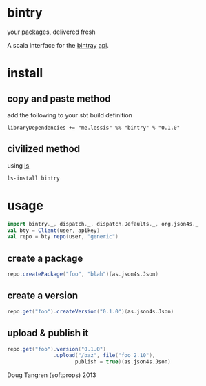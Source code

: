 # bintry

your packages, delivered fresh

A scala interface for the [bintray](https://bintray.com) [api](https://bintray.com/docs/rest/api.html).

# install

## copy and paste method

add the following to your sbt build definition

    libraryDependencies += "me.lessis" %% "bintry" % "0.1.0"

## civilized method

using [ls](https://github.com/softprops/ls#readme)

    ls-install bintry

# usage

```scala
import bintry._, dispatch._, dispatch.Defaults._, org.json4s._
val bty = Client(user, apikey)
val repo = bty.repo(user, "generic")
```

## create a package

```scala
repo.createPackage("foo", "blah")(as.json4s.Json)
```


## create a version

```scala
repo.get("foo").createVersion("0.1.0")(as.json4s.Json)
```

## upload & publish it

```scala
repo.get("foo").version("0.1.0")
               .upload("/baz", file("foo_2.10"),
                      publish = true)(as.json4s.Json)
```
Doug Tangren (softprops) 2013

